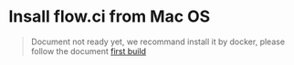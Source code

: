 # Insall flow.ci from Mac OS

> Document not ready yet, we recommand install it by docker, please follow the document [first build](./v1.0/start/index.md)